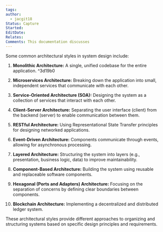 ```yaml
---
tags: 
author:
  - jacgit18
Status: Capture
Started: 
EditDate: 
Relates: 
Comments: This documentation discusses
---
```

Some common architectural styles in system design include:

1. **Monolithic Architecture:** A single, unified codebase for the entire application.
 ^3d19b0
2. **Microservices Architecture:** Breaking down the application into small, independent services that communicate with each other.

3. **Service-Oriented Architecture (SOA):** Designing the system as a collection of services that interact with each other.

4. **Client-Server Architecture:** Separating the user interface (client) from the backend (server) to enable communication between them.

5. **RESTful Architecture:** Using Representational State Transfer principles for designing networked applications.

6. **Event-Driven Architecture:** Components communicate through events, allowing for asynchronous processing.

7. **Layered Architecture:** Structuring the system into layers (e.g., presentation, business logic, data) to improve maintainability.

8. **Component-Based Architecture:** Building the system using reusable and replaceable software components.

9. **Hexagonal (Ports and Adapters) Architecture:** Focusing on the separation of concerns by defining clear boundaries between components.

10. **Blockchain Architecture:** Implementing a decentralized and distributed ledger system.

These architectural styles provide different approaches to organizing and structuring systems based on specific design principles and requirements.